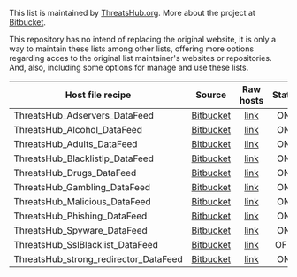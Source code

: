 This list is maintained by [ThreatsHub.org](https://www.threatshub.org/). More about the project at [Bitbucket](https://bitbucket.org/threatshub/th-dfbase/src/master/).

This repository has no intend of replacing the original website, it is only a way to maintain these lists among other lists, offering more options regarding acces to the original list maintainer's websites or repositories. And, also, including some options for manage and use these lists.

| Host file recipe                      | Source                                                  | Raw hosts                                                                                                                  | State | Risk |
| ------------------------------------- |:-------------------------------------------------------:|:--------------------------------------------------------------------------------------------------------------------------:|:-----:|:----:|
| ThreatsHub_Adservers_DataFeed         | [Bitbucket](https://bitbucket.org/threatshub/th-dfbase) | [link](https://bitbucket.org/threatshub/th-dfbase/raw/master/data/ads/ThreatsHub_Adservers_DataFeed)                       | ON    | 1    |
| ThreatsHub_Alcohol_DataFeed           | [Bitbucket](https://bitbucket.org/threatshub/th-dfbase) | [link](https://bitbucket.org/threatshub/th-dfbase/raw/master/data/alcohol/ThreatsHub_Alcohol_DataFeed)                     | ON    | 2    |
| ThreatsHub_Adults_DataFeed            | [Bitbucket](https://bitbucket.org/threatshub/th-dfbase) | [link](https://bitbucket.org/threatshub/th-dfbase/raw/master/data/adults/ThreatsHub_Adults_DataFeed)                       | ON    | 1    |
| ThreatsHub_BlacklistIp_DataFeed       | [Bitbucket](https://bitbucket.org/threatshub/th-dfbase) | [link](https://bitbucket.org/threatshub/th-dfbase/raw/master/data/blacklist-ip/ThreatsHub_Blacklist-ip_DataFeed)           | ON    | 1    |
| ThreatsHub_Drugs_DataFeed             | [Bitbucket](https://bitbucket.org/threatshub/th-dfbase) | [link](https://bitbucket.org/threatshub/th-dfbase/raw/master/data/drugs/ThreatsHub_Drugs_DataFeed)                         | ON    | 1    |
| ThreatsHub_Gambling_DataFeed          | [Bitbucket](https://bitbucket.org/threatshub/th-dfbase) | [link](https://bitbucket.org/threatshub/th-dfbase/raw/master/data/gambling/ThreatsHub_Gambling_DataFeed)                   | ON    | 2    |
| ThreatsHub_Malicious_DataFeed         | [Bitbucket](https://bitbucket.org/threatshub/th-dfbase) | [link](https://bitbucket.org/threatshub/th-dfbase/raw/master/data/malware/ThreatsHub_Malicious_DataFeed)                   | ON    | 1    |
| ThreatsHub_Phishing_DataFeed          | [Bitbucket](https://bitbucket.org/threatshub/th-dfbase) | [link](https://bitbucket.org/threatshub/th-dfbase/raw/master/data/phishing/ThreatsHub_Phishing_DataFeed)                   | ON    | 1    |
| ThreatsHub_Spyware_DataFeed           | [Bitbucket](https://bitbucket.org/threatshub/th-dfbase) | [link](https://bitbucket.org/threatshub/th-dfbase/raw/master/data/spyware/ThreatsHub_Spyware_DataFeed)                     | ON    | 1    |
| ThreatsHub_SslBlacklist_DataFeed      | [Bitbucket](https://bitbucket.org/threatshub/th-dfbase) | [link](https://bitbucket.org/threatshub/th-dfbase/raw/master/data/ssl-blacklist/ThreatsHub_Ssl-blacklist_DataFeed)         | OFF   | 1    |
| ThreatsHub_strong_redirector_DataFeed | [Bitbucket](https://bitbucket.org/threatshub/th-dfbase) | [link](https://bitbucket.org/threatshub/th-dfbase/raw/master/data/strong_redirector/ThreatsHub_strong_redirector_DataFeed) | ON    | 2    |
